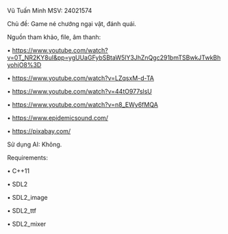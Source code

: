 Vũ Tuấn Minh MSV: 24021574

Chủ đề: Game né chướng ngại vật, đánh quái.


Nguồn tham khảo, file, âm thanh: 


• https://www.youtube.com/watch?v=0T_NR2KY8uI&pp=ygUUaGFybSBtaW5lY3JhZnQgc291bmTSBwkJTwkBhyohjO8%3D

• https://www.youtube.com/watch?v=LZqsxM-d-TA

• https://www.youtube.com/watch?v=44tO977slsU

• https://www.youtube.com/watch?v=n8_EWy6fMQA

• https://www.epidemicsound.com/

• https://pixabay.com/


Sử dụng AI: Không.


Requirements:

•	C++11

•	SDL2

•	SDL2_image

•	SDL2_ttf

•	SDL2_mixer
